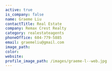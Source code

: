 ```yaml
---
active: true
is_company: false
name: Graeme Liu
contactTitle: Real Estate
company: Remax Crest Realty
category: realestateagents
phoneOffice: 604-779-5885
email: graemeliu@gmail.com
image_path:
color:
website:
profile_image_path: /images/graeme-l--web.jpg
---
```



